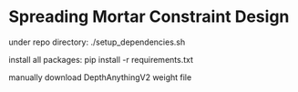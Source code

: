 # Spreading Mortar Constraint Design

under repo directory: ./setup_dependencies.sh

install all packages: pip install -r requirements.txt

manually download DepthAnythingV2 weight file
